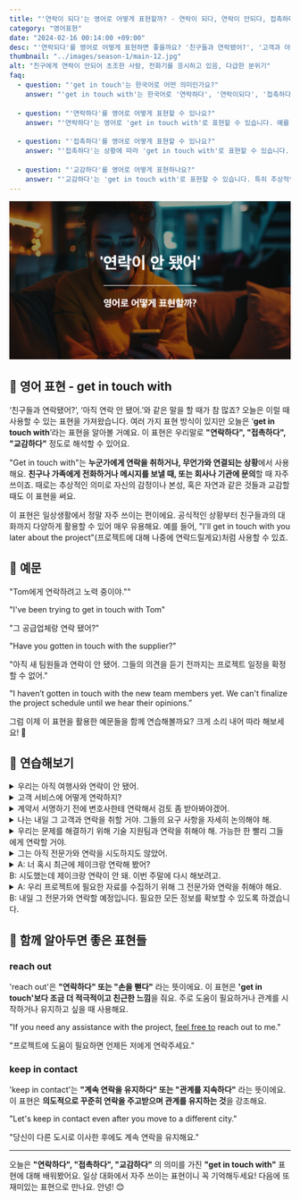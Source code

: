 ```yaml
---
title: "'연락이 되다'는 영어로 어떻게 표현할까? - 연락이 되다, 연락이 안되다, 접촉하다"
category: "영어표현"
date: "2024-02-16 00:14:00 +09:00"
desc: "'연락되다'를 영어로 어떻게 표현하면 좋을까요? '친구들과 연락됐어?', '고객과 아직 연락이 안 됐어' 등을 영어로 표현하는 법을 배워봅시다. 다양한 예문을 통해서 연습하고 본인의 표현으로 만들어 보세요."
thumbnail: "../images/season-1/main-12.jpg"
alt: "친구에게 연락이 안되어 초조한 사람, 전화기를 응시하고 있음, 다급한 분위기"
faq:
  - question: "'get in touch'는 한국어로 어떤 의미인가요?"
    answer: "'get in touch with'는 한국어로 '연락하다', '연락이되다', '접촉하다' 등으로 번역할 수 있습니다. 예를 들어, 'I'll get in touch with you later'는 '나중에 연락드릴게요'라는 의미입니다."

  - question: "'연락하다'를 영어로 어떻게 표현할 수 있나요?"
    answer: "'연락하다'는 영어로 'get in touch with'로 표현할 수 있습니다. 예를 들어, 'I'll get in touch with you later'는 '나중에 연락드릴게요'라는 의미입니다."

  - question: "'접촉하다'를 영어로 어떻게 표현할 수 있나요?"
    answer: "'접촉하다'는 상황에 따라 'get in touch with'로 표현할 수 있습니다. 예를 들어, 'We need to get in touch with the supplier'는 '우리는 공급업체와 접촉해야 해'라는 의미입니다."

  - question: "'교감하다'를 영어로 어떻게 표현하나요?"
    answer: "'교감하다'는 'get in touch with'로 표현할 수 있습니다. 특히 추상적인 개념과의 교감을 나타낼 때 사용합니다. 예를 들어, 'It's important to get in touch with your emotions'는 '감정과 교감하는 것이 중요하다'는 의미입니다."
---
```


![연락 되다 영어표현](../images/season-1/main-12.jpg)

## 🌟 영어 표현 - get in touch with

‘친구들과 연락됐어?’, ‘아직 연락 안 됐어.’와 같은 말을 할 때가 참 많죠? 오늘은 이럴 때 사용할 수 있는 표현을 가져왔습니다. 여러 가지 표현 방식이 있지만 오늘은 ‘**get in touch with**’라는 표현을 알아볼 거예요. 이 표현은 우리말로 **"연락하다", "접촉하다", "교감하다"** 정도로 해석할 수 있어요.

"Get in touch with"는 **누군가에게 연락을 취하거나, 무언가와 연결되는 상황**에서 사용해요. **친구나 가족에게 전화하거나 메시지를 보낼 때, 또는 회사나 기관에 문의**할 때 자주 쓰이죠. 때로는 추상적인 의미로 자신의 감정이나 본성, 혹은 자연과 같은 것들과 교감할 때도 이 표현을 써요.

이 표현은 일상생활에서 정말 자주 쓰이는 편이에요. 공식적인 상황부터 친구들과의 대화까지 다양하게 활용할 수 있어 매우 유용해요. 예를 들어, "I'll get in touch with you later about the project"(프로젝트에 대해 나중에 연락드릴게요)처럼 사용할 수 있죠.

## 📖 예문

"Tom에게 연락하려고 노력 중이야.""

"I've been trying to get in touch with Tom"

"그 공급업체랑 연락 됐어?"

"Have you gotten in touch with the supplier?"

"아직 새 팀원들과 연락이 안 됐어. 그들의 의견을 듣기 전까지는 프로젝트 일정을 확정할 수 없어."

"I haven’t gotten in touch with the new team members yet. We can't finalize the project schedule until we hear their opinions.”

그럼 이제 이 표현을 활용한 예문들을 함께 연습해볼까요? 크게 소리 내어 따라 해보세요! 🎉

## 💬 연습해보기

<details>
  <summary>우리는 아직 여행사와 연락이 안 됐어.</summary>
  <span>We haven't gotten in touch with the travel agency yet.</span>
</details>

<details>
  <summary>고객 서비스에 어떻게 연락하지?</summary>
  <span>How do I get in touch with customer service?</span>
</details>

<details>
 <summary>계약서 서명하기 전에 변호사한테 연락해서 검토 좀 받아봐야겠어.</summary>
  <span>We should get in touch with a lawyer to look over the contract before signing.</span>
</details>

<details>
  <summary>나는 내일 그 고객과 연락을 취할 거야. 그들의 요구 사항을 자세히 논의해야 해.</summary>
  <span>I will get in touch with the client tomorrow. We need to discuss their requirements in detail.</span>
</details>

<details>
  <summary>우리는 문제를 해결하기 위해 기술 지원팀과 연락을 취해야 해. 가능한 한 빨리 그들에게 연락할 거야.</summary>
  <span>We need to get in touch with the tech support team to solve the problem. We'll contact them as soon as possible.</span>
</details>

<details>
  <summary>그는 아직 전문가와 연락을 시도하지도 않았어.</summary>
  <span>He still hasn't tried to get in touch with the expert.</span>
</details>

<details>
  <summary>A: 너 혹시 최근에 제이크랑 연락해 봤어?<br>
B: 시도했는데 제이크랑 연락이 안 돼. 이번 주말에 다시 해보려고.</summary>
  <span>A: Have you tried getting in touch with Jake recently?<br>B: Yes, I've tried, but I haven't been able to get in touch with him. I'll try again this weekend.</span>

</details>

<details>
  <summary>A: 우리 프로젝트에 필요한 자료를 수집하기 위해 그 전문가와 연락을 취해야 해요.<br>
B: 내일 그 전문가와 연락할 예정입니다. 필요한 모든 정보를 확보할 수 있도록 하겠습니다.</summary>
  <span>A: We need to contact that expert to gather the information required for our project.<br>
B: Yes, I plan to get in touch with the expert tomorrow. I'll make sure to collect all the necessary details.</span>
</details>

## 🤝 함께 알아두면 좋은 표현들

### reach out

'reach out'은 **"연락하다" 또는 "손을 뻗다"** 라는 뜻이에요. 이 표현은 **'get in touch'보다 조금 더 적극적이고 친근한 느낌**을 줘요. 주로 도움이 필요하거나 관계를 시작하거나 유지하고 싶을 때 사용해요.

"If you need any assistance with the project, <a href="/blog/얼마든지-영어표현/">feel free to</a> reach out to me."

"프로젝트에 도움이 필요하면 언제든 저에게 연락주세요."

### keep in contact

'keep in contact'는 **"계속 연락을 유지하다" 또는 "관계를 지속하다"** 라는 뜻이에요. 이 표현은 **의도적으로 꾸준히 연락을 주고받으며 관계를 유지하는 것**을 강조해요.

"Let's keep in contact even after you move to a different city."

"당신이 다른 도시로 이사한 후에도 계속 연락을 유지해요."

---

오늘은 **"연락하다", "접촉하다", "교감하다"** 의 의미를 가진 **"get in touch with"** 표현에 대해 배워봤어요. 일상 대화에서 자주 쓰이는 표현이니 꼭 기억해두세요! 다음에 또 재미있는 표현으로 만나요. 안녕! 😊
